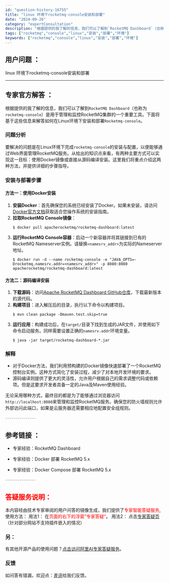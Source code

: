 ```yaml
---
id: "question-history-16755"
title: "linux 环境下rocketmq-console安装和部署"
date: "2024-09-26"
category: "expertConsultation"
description: "根据提供的我了解的信息，我们可以了解到`RocketMQ Dashboard`（也称为`rocketmq-console`）是用于管理和监控RocketMQ集群的一个重要工具。下面将基于这些信息来解答如何在Linux环境下安装和部署`Rocketmq-console`。### 问题分析要解决的问题是"
tags: ["rocketmq","console","linux","安装","部署","环境"]
keywords: ["rocketmq","console","linux","安装","部署","环境"]
---
```


## 用户问题 ： 
 linux 环境下rocketmq-console安装和部署  

---------------
## 专家官方解答 ：

根据提供的我了解的信息，我们可以了解到`RocketMQ Dashboard`（也称为`rocketmq-console`）是用于管理和监控RocketMQ集群的一个重要工具。下面将基于这些信息来解答如何在Linux环境下安装和部署`Rocketmq-console`。

### 问题分析
要解决的问题是在Linux环境下完成`rocketmq-console`的安装与配置，以便能够通过Web界面管理RocketMQ服务。从给出的知识点来看，有两种主要方式可以实现这一目标：使用Docker镜像或直接从源码编译安装。这里我们将重点介绍这两种方法，并提供详细的步骤指导。

### 安装与部署步骤

#### 方法一：使用Docker安装
1. **安装Docker**：首先确保您的系统已经安装了Docker。如果未安装，请访问[Docker官方文档](https://docs.docker.com/get-docker/)获取适合您操作系统的安装指南。
2. **拉取RocketMQ Console镜像**：
   ```shell
   $ docker pull apacherocketmq/rocketmq-dashboard:latest
   ```
3. **运行RocketMQ Console容器**：启动一个新容器并将其链接到已有的RocketMQ Nameserver实例。请替换`<namesrv_addr>`为实际的Nameserver地址。
   ```shell
   $ docker run -d --name rocketmq-console -e "JAVA_OPTS=-Drocketmq.namesrv.addr=<namesrv_addr>" -p 8080:8080 apacherocketmq/rocketmq-dashboard:latest
   ```

#### 方法二：源码编译安装
1. **下载源码**：访问[Apache RocketMQ Dashboard GitHub仓库](https://github.com/apache/rocketmq-dashboard)，下载最新版本的源代码。
2. **构建项目**：进入解压后的目录，执行以下命令以构建项目。
   ```shell
   $ mvn clean package -Dmaven.test.skip=true
   ```
3. **运行应用**：构建成功后，在`target/`目录下找到生成的JAR文件，并使用如下命令启动服务。同样需要设置正确的`namesrv.addr`环境变量。
   ```shell
   $ java -jar target/rocketmq-dashboard-*.jar
   ```

### 解释
- 对于Docker方法，我们利用预构建的Docker镜像快速部署了一个RocketMQ控制台实例。这种方式简化了安装过程，减少了对本地开发环境的要求。
- 源码编译则提供了更大的灵活性，允许用户根据自己的需求调整代码或依赖项。但是这要求开发者具备一定的Java及Maven使用经验。

无论采用哪种方式，最终目的都是为了能够通过浏览器访问`http://localhost:8080`来管理和监控RocketMQ服务。确保您的防火墙规则允许外部访问此端口，如果是云服务器还需要相应地配置安全组规则。


<font color="#949494">---------------</font> 


## 参考链接 ：

* 专家经验：RocketMQ Dashboard 
 
 * 专家经验：Docker 部署 RocketMQ 5.x 
 
 * 专家经验：Docker Compose 部署 RocketMQ 5.x 


 <font color="#949494">---------------</font> 
 


## <font color="#FF0000">答疑服务说明：</font> 

本内容经由技术专家审阅的用户问答的镜像生成，我们提供了<font color="#FF0000">专家智能答疑服务</font>,使用方法：
用法1： 在<font color="#FF0000">页面的右下的浮窗”专家答疑“</font>。
用法2： 点击[专家答疑页](https://answer.opensource.alibaba.com/docs/intro)（针对部分网站不支持插件嵌入的情况）
### 另：


有其他开源产品的使用问题？[点击访问阿里AI专家答疑服务](https://answer.opensource.alibaba.com/docs/intro)。
### 反馈
如问答有错漏，欢迎点：[差评](https://ai.nacos.io/user/feedbackByEnhancerGradePOJOID?enhancerGradePOJOId=17295)给我们反馈。
